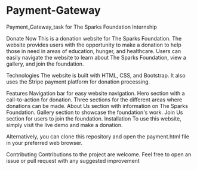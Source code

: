 # Payment-Gateway
Payment_Gateway_task for The Sparks Foundation Internship

Donate Now
This is a donation website for The Sparks Foundation. The website provides users with the opportunity to make a donation to help those in need in areas of education, hunger, and healthcare. Users can easily navigate the website to learn about The Sparks Foundation, view a gallery, and join the foundation.

Technologies
The website is built with HTML, CSS, and Bootstrap. It also uses the Stripe payment platform for donation processing.

Features
Navigation bar for easy website navigation.
Hero section with a call-to-action for donation.
Three sections for the different areas where donations can be made.
About Us section with information on The Sparks Foundation.
Gallery section to showcase the foundation's work.
Join Us section for users to join the foundation.
Installation
To use this website, simply visit the live demo and make a donation.

Alternatively, you can clone this repository and open the payment.html file in your preferred web browser.

Contributing
Contributions to the project are welcome. Feel free to open an issue or pull request with any suggested improvement





